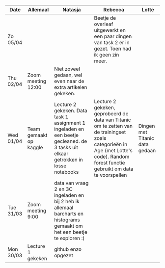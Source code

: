 Date | Allemaal | Natasja | Rebecca | Lotte
--- | --- | --- | --- | ---
Zo 05/04 | | | Beetje de overleaf uitgewerkt en een paar dingen van task 2 er in gezet. Toen had ik geen zin meer. |
Thu 02/04 | Zoom meeting 12:00 | Niet zoveel gedaan, wel even naar de extra artikelen gekeken. | |
Wed 01/04 | Team gemaakt op kaggle | Lecture 2 gekeken. Data task 1 assignment 1 ingeladen en een beetje gecleaned. de 3 tasks uit elkaar getrokken in losse notebooks | Lecture 2 gekeken, geprobeerd de data van Titanic om te zetten van de trainingset zoals categorieën in Age (met Lotte's code). Random forest functie gebruikt om data te voorspellen | Dingen met Titanic data gedaan
Tue 31/03 | Zoom meeting 9:00 | data van vraag 2 en 3C ingeladen en bij 2 heb ik allemaal barcharts en histograms gemaakt om het een beetje te exploren :) | |
Mon 30/03 | Lecture 1 gekeken | github enzo opgezet | |
